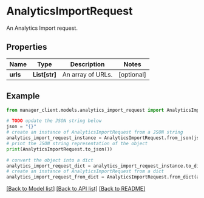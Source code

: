 # AnalyticsImportRequest

An Analytics Import request.

## Properties

Name | Type | Description | Notes
------------ | ------------- | ------------- | -------------
**urls** | **List[str]** | An array of URLs. | [optional] 

## Example

```python
from manager_client.models.analytics_import_request import AnalyticsImportRequest

# TODO update the JSON string below
json = "{}"
# create an instance of AnalyticsImportRequest from a JSON string
analytics_import_request_instance = AnalyticsImportRequest.from_json(json)
# print the JSON string representation of the object
print(AnalyticsImportRequest.to_json())

# convert the object into a dict
analytics_import_request_dict = analytics_import_request_instance.to_dict()
# create an instance of AnalyticsImportRequest from a dict
analytics_import_request_from_dict = AnalyticsImportRequest.from_dict(analytics_import_request_dict)
```
[[Back to Model list]](../README.md#documentation-for-models) [[Back to API list]](../README.md#documentation-for-api-endpoints) [[Back to README]](../README.md)


